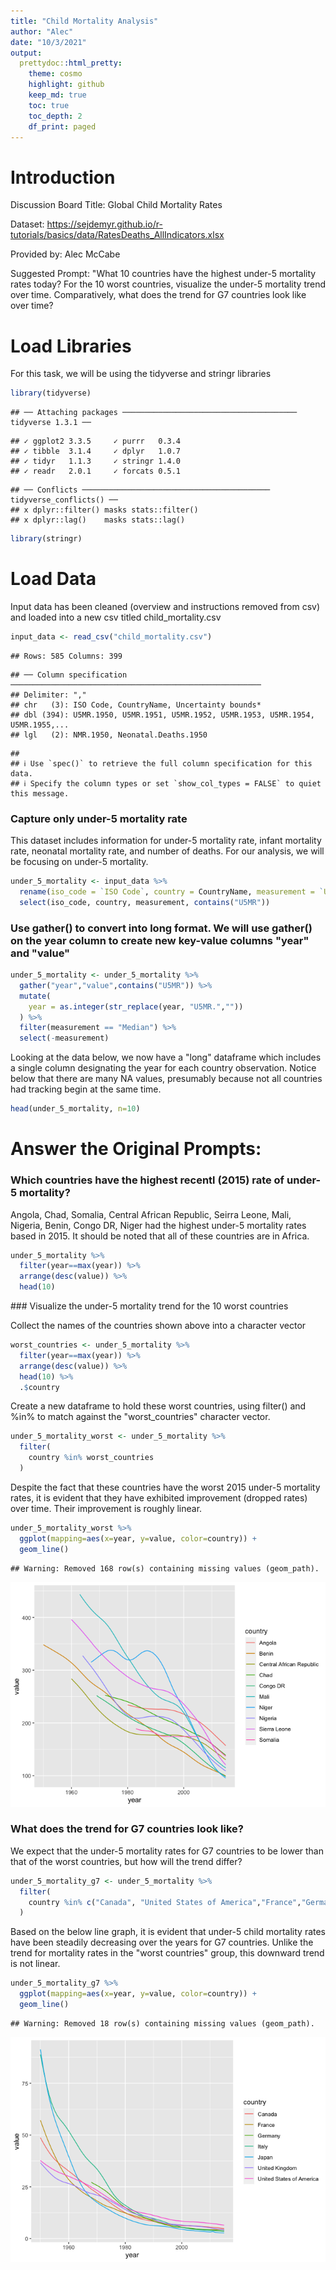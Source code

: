 ```yaml
---
title: "Child Mortality Analysis"
author: "Alec"
date: "10/3/2021"
output: 
  prettydoc::html_pretty:
    theme: cosmo
    highlight: github
    keep_md: true
    toc: true
    toc_depth: 2
    df_print: paged
---
```




# Introduction

Discussion Board Title: Global Child Mortality Rates

Dataset: https://sejdemyr.github.io/r-tutorials/basics/data/RatesDeaths_AllIndicators.xlsx

Provided by: Alec McCabe

Suggested Prompt: "What 10 countries have the highest under-5 mortality rates today? For the 10 worst countries, visualize the under-5 mortality trend over time. Comparatively, what does the trend for G7 countries look like over time?

# Load Libraries

For this task, we will be using the tidyverse and stringr libraries


```r
library(tidyverse)
```

```
## ── Attaching packages ─────────────────────────────────────── tidyverse 1.3.1 ──
```

```
## ✓ ggplot2 3.3.5     ✓ purrr   0.3.4
## ✓ tibble  3.1.4     ✓ dplyr   1.0.7
## ✓ tidyr   1.1.3     ✓ stringr 1.4.0
## ✓ readr   2.0.1     ✓ forcats 0.5.1
```

```
## ── Conflicts ────────────────────────────────────────── tidyverse_conflicts() ──
## x dplyr::filter() masks stats::filter()
## x dplyr::lag()    masks stats::lag()
```

```r
library(stringr)
```

# Load Data

Input data has been cleaned (overview and instructions removed from csv) and loaded into a new csv titled child_mortality.csv


```r
input_data <- read_csv("child_mortality.csv")
```

```
## Rows: 585 Columns: 399
```

```
## ── Column specification ────────────────────────────────────────────────────────
## Delimiter: ","
## chr   (3): ISO Code, CountryName, Uncertainty bounds*
## dbl (394): U5MR.1950, U5MR.1951, U5MR.1952, U5MR.1953, U5MR.1954, U5MR.1955,...
## lgl   (2): NMR.1950, Neonatal.Deaths.1950
```

```
## 
## ℹ Use `spec()` to retrieve the full column specification for this data.
## ℹ Specify the column types or set `show_col_types = FALSE` to quiet this message.
```

### Capture only under-5 mortality rate

This dataset includes information for under-5 mortality rate, infant mortality rate, neonatal mortality rate, and number of deaths. For our analysis, we will be focusing on under-5 mortality.


```r
under_5_mortality <- input_data %>%
  rename(iso_code = `ISO Code`, country = CountryName, measurement = `Uncertainty bounds*`) %>%
  select(iso_code, country, measurement, contains("U5MR"))
```

### Use gather() to convert into long format. We will use gather() on the year column to create new key-value columns "year" and "value"


```r
under_5_mortality <- under_5_mortality %>%
  gather("year","value",contains("U5MR")) %>%
  mutate(
    year = as.integer(str_replace(year, "U5MR.",""))
  ) %>%
  filter(measurement == "Median") %>%
  select(-measurement)
```

Looking at the data below, we now have a "long" dataframe which includes a single column designating the year for each country observation. Notice below that there are many NA values, presumably because not all countries had tracking begin at the same time. 


```r
head(under_5_mortality, n=10)
```

<div data-pagedtable="false">
  <script data-pagedtable-source type="application/json">
{"columns":[{"label":["iso_code"],"name":[1],"type":["chr"],"align":["left"]},{"label":["country"],"name":[2],"type":["chr"],"align":["left"]},{"label":["year"],"name":[3],"type":["int"],"align":["right"]},{"label":["value"],"name":[4],"type":["dbl"],"align":["right"]}],"data":[{"1":"AFG","2":"Afghanistan","3":"1950","4":"NA"},{"1":"AGO","2":"Angola","3":"1950","4":"NA"},{"1":"ALB","2":"Albania","3":"1950","4":"NA"},{"1":"AND","2":"Andorra","3":"1950","4":"NA"},{"1":"ARE","2":"United Arab Emirates","3":"1950","4":"NA"},{"1":"ARG","2":"Argentina","3":"1950","4":"NA"},{"1":"ARM","2":"Armenia","3":"1950","4":"NA"},{"1":"ATG","2":"Antigua & Barbuda","3":"1950","4":"NA"},{"1":"AUS","2":"Australia","3":"1950","4":"31.6"},{"1":"AUT","2":"Austria","3":"1950","4":"NA"}],"options":{"columns":{"min":{},"max":[10]},"rows":{"min":[10],"max":[10]},"pages":{}}}
  </script>
</div>

# Answer the Original Prompts:

### Which countries have the highest recentl (2015) rate of under-5 mortality?

Angola, Chad, Somalia, Central African Republic, Seirra Leone, Mali, Nigeria, Benin, Congo DR, Niger had the highest under-5 mortality rates based in 2015. It should be noted that all of these countries are in Africa.


```r
under_5_mortality %>%
  filter(year==max(year)) %>%
  arrange(desc(value)) %>%
  head(10)
```

<div data-pagedtable="false">
  <script data-pagedtable-source type="application/json">
{"columns":[{"label":["iso_code"],"name":[1],"type":["chr"],"align":["left"]},{"label":["country"],"name":[2],"type":["chr"],"align":["left"]},{"label":["year"],"name":[3],"type":["int"],"align":["right"]},{"label":["value"],"name":[4],"type":["dbl"],"align":["right"]}],"data":[{"1":"AGO","2":"Angola","3":"2015","4":"156.9"},{"1":"TCD","2":"Chad","3":"2015","4":"138.7"},{"1":"SOM","2":"Somalia","3":"2015","4":"136.8"},{"1":"CAF","2":"Central African Republic","3":"2015","4":"130.1"},{"1":"SLE","2":"Sierra Leone","3":"2015","4":"120.4"},{"1":"MLI","2":"Mali","3":"2015","4":"114.7"},{"1":"NGA","2":"Nigeria","3":"2015","4":"108.8"},{"1":"BEN","2":"Benin","3":"2015","4":"99.5"},{"1":"COD","2":"Congo DR","3":"2015","4":"98.3"},{"1":"NER","2":"Niger","3":"2015","4":"95.5"}],"options":{"columns":{"min":{},"max":[10]},"rows":{"min":[10],"max":[10]},"pages":{}}}
  </script>
</div>
### Visualize the under-5 mortality trend for the 10 worst countries

Collect the names of the countries shown above into a character vector


```r
worst_countries <- under_5_mortality %>%
  filter(year==max(year)) %>%
  arrange(desc(value)) %>%
  head(10) %>%
  .$country
```

Create a new dataframe to hold these worst countries, using filter() and %in% to match against the "worst_countries" character vector.


```r
under_5_mortality_worst <- under_5_mortality %>%
  filter(
    country %in% worst_countries
  )
```

Despite the fact that these countries have the worst 2015 under-5 mortality rates, it is evident that they have exhibited improvement (dropped rates) over time. Their improvement is roughly linear.


```r
under_5_mortality_worst %>%
  ggplot(mapping=aes(x=year, y=value, color=country)) +
  geom_line()
```

```
## Warning: Removed 168 row(s) containing missing values (geom_path).
```

![](607_proj_2_child_mortality_files/figure-html/unnamed-chunk-9-1.png)<!-- -->


### What does the trend for G7 countries look like?

We expect that the under-5 mortality rates for G7 countries to be lower than that of the worst countries, but how will the trend differ?


```r
under_5_mortality_g7 <- under_5_mortality %>%
  filter(
    country %in% c("Canada", "United States of America","France","Germany","Italy","Japan","United Kingdom")
  )
```

Based on the below line graph, it is evident that under-5 child mortality rates have been steadily decreasing over the years for G7 countries. Unlike the trend for mortality rates in the "worst countries" group, this downward trend is not linear.


```r
under_5_mortality_g7 %>%
  ggplot(mapping=aes(x=year, y=value, color=country)) +
  geom_line()
```

```
## Warning: Removed 18 row(s) containing missing values (geom_path).
```

![](607_proj_2_child_mortality_files/figure-html/unnamed-chunk-11-1.png)<!-- -->

